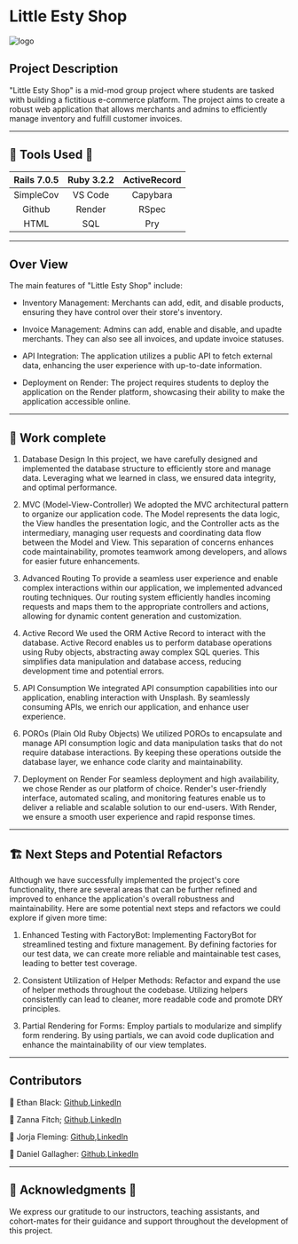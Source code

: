 <!-- - Must include a thorough README to describe the project
   - README should include a basic description of the project, a summary of the work completed, and some ideas for a potential contributor to work on/refactor next. Also include the names and GitHub links of all student contributors on your project.  -->
   # Little Esty Shop
   ![logo](https://slack-imgs.com/?c=1&o1=ro&url=https%3A%2F%2Fimages.unsplash.com%2Fphoto-1577720086808-ee62b140bc0e%3Fcrop%3Dfaces%252Cedges%26cs%3Dtinysrgb%26fit%3Dcrop%26fm%3Djpg%26ixid%3DM3wxMjA3fDB8MXxhbGx8fHx8fHx8fHwxNjkwOTE0NzE5fA%26ixlib%3Drb-4.0.3%26q%3D60%26w%3D1200%26auto%3Dformat%26h%3D630%26mark-w%3D64%26mark-align%3Dtop%252Cleft%26mark-pad%3D50%26blend-mode%3Dnormal%26blend-alpha%3D10%26blend-w%3D1%26mark%3Dhttps%253A%252F%252Fimages.unsplash.com%252Fopengraph%252Flogo.png%26blend%3D000000)  

## Project Description

"Little Esty Shop" is a mid-mod group project where students are tasked with building a fictitious e-commerce platform. The project aims to create a robust web application that allows merchants and admins to efficiently manage inventory and fulfill customer invoices.
___

## 🔧 Tools Used 🔧 
| Rails 7.0.5 | Ruby 3.2.2 | ActiveRecord |
|:-----------:|:----------:|:------------:|
|  SimpleCov  |   VS Code  |   Capybara   |
|    Github   |   Render   |     RSpec    |
|     HTML    |     SQL    |      Pry     |

______________

## Over View
The main features of "Little Esty Shop" include:

- Inventory Management: Merchants can add, edit, and disable products, ensuring they have control over their store's inventory.

- Invoice Management: Admins can add, enable and disable, and upadte merchants. They can also see all invoices, and update invoice statuses.

- API Integration: The application utilizes a public API to fetch external data, enhancing the user experience with up-to-date information.

- Deployment on Render: The project requires students to deploy the application on the Render platform, showcasing their ability to make the application accessible online.
___
## 💪 Work complete

1. Database Design
In this project, we have carefully designed and implemented the database structure to efficiently store and manage data. Leveraging what we learned in class, we ensured data integrity, and optimal performance.

2. MVC (Model-View-Controller)
We adopted the MVC architectural pattern to organize our application code. The Model represents the data logic, the View handles the presentation logic, and the Controller acts as the intermediary, managing user requests and coordinating data flow between the Model and View. This separation of concerns enhances code maintainability, promotes teamwork among developers, and allows for easier future enhancements.

3. Advanced Routing
To provide a seamless user experience and enable complex interactions within our application, we implemented advanced routing techniques. Our routing system efficiently handles incoming requests and maps them to the appropriate controllers and actions, allowing for dynamic content generation and customization.

4. Active Record
We used the ORM Active Record to interact with the database. Active Record enables us to perform database operations using Ruby objects, abstracting away complex SQL queries. This simplifies data manipulation and database access, reducing development time and potential errors.

5. API Consumption
We integrated API consumption capabilities into our application, enabling interaction with Unsplash. By seamlessly consuming APIs, we enrich our application, and enhance user experience. 

6. POROs (Plain Old Ruby Objects)
We utilized POROs to encapsulate and manage API consumption logic and data manipulation tasks that do not require database interactions. By keeping these operations outside the database layer, we enhance code clarity and maintainability.

7. Deployment on Render
For seamless deployment and high availability, we chose Render as our platform of choice. Render's user-friendly interface, automated scaling, and monitoring features enable us to deliver a reliable and scalable solution to our end-users. With Render, we ensure a smooth user experience and rapid response times.
___
## 🏗️ Next Steps and Potential Refactors

Although we have successfully implemented the project's core functionality, there are several areas that can be further refined and improved to enhance the application's overall robustness and maintainability. Here are some potential next steps and refactors we could explore if given more time:

1. Enhanced Testing with FactoryBot: Implementing FactoryBot for streamlined testing and fixture management. By defining factories for our test data, we can create more reliable and maintainable test cases, leading to better test coverage.

2. Consistent Utilization of Helper Methods: Refactor and expand the use of helper methods throughout the codebase. Utilizing helpers consistently can lead to cleaner, more readable code and promote DRY principles.

3. Partial Rendering for Forms: Employ partials to modularize and simplify form rendering. By using partials, we can avoid code duplication and enhance the maintainability of our view templates.
___

## Contributors

👨 Ethan Black: [Github](https://github.com/ethanrossblack),[LinkedIn](https://www.linkedin.com/in/ethanrossblack/)

 👩 Zanna Fitch; [Github](https://github.com/z-fitch),[LinkedIn](https://www.linkedin.com/in/zanna-fitch-2841a1279/)

👩 Jorja Fleming: [Github](https://github.com/JorjaF),[LinkedIn](https://www.linkedin.com/in/jorja-f-25027a70/)

👨 Daniel Gallagher: [Github](Daniel-Gallagher92),[LinkedIn](https://www.linkedin.com/in/daniel-gallagher-5b29271a1/)

___

## 💐 Acknowledgments 🫶
We express our gratitude to our instructors, teaching assistants, and cohort-mates for their guidance and support throughout the development of this project.
